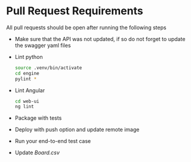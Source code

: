 # Pull Request Requirements

All pull requests should be open after running the following steps

- Make sure that the API was not updated, if so do not forget to update the swagger yaml files

- Lint python

    ```bash
    source .venv/bin/activate
    cd engine
    pylint *
    ```

- Lint Angular

    ```bash
    cd web-ui
    ng lint
    ```

- Package with tests

- Deploy with push option and update remote image

- Run your end-to-end test case

- Update _Board.csv_
